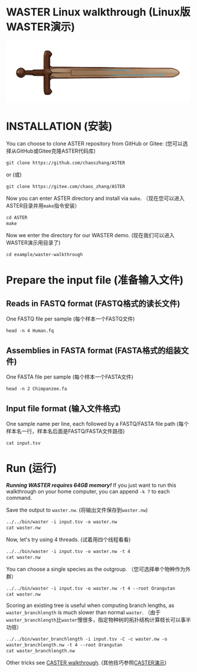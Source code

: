 # WASTER Linux walkthrough (Linux版WASTER演示)

[<img src="WASTER.png" width="500"/>](WASTER.png)

# INSTALLATION (安装)

You can choose to clone ASTER repository from GitHub or Gitee: 
(您可以选择从GitHub或Gitee克隆ASTER代码库)

```
git clone https://github.com/chaoszhang/ASTER
```

or (或)

```
git clone https://gitee.com/chaos_zhang/ASTER
```

Now you can enter ASTER directory and install via `make`.
（现在您可以进入ASTER目录并用`make`指令安装）

```
cd ASTER
make
```

Now we enter the directory for our WASTER demo.
(现在我们可以进入WASTER演示用目录了)

```
cd example/waster-walkthrough
```

# Prepare the input file (准备输入文件)
## Reads in FASTQ format (FASTQ格式的读长文件)

One FASTQ file per sample (每个样本一个FASTQ文件)

```
head -n 4 Human.fq
```

## Assemblies in FASTA format (FASTA格式的组装文件)

One FASTA file per sample (每个样本一个FASTA文件)

```
head -n 2 Chimpanzee.fa
```

## Input file format (输入文件格式)

One sample name per line, each followed by a FASTQ/FASTA file path (每个样本名一行，样本名后面是FASTQ/FASTA文件路径)

```
cat input.tsv
```

# Run (运行)
***Running WASTER requires 64GB memory!*** If you just want to run this walkthrough on your home computer, you can append `-k 7` to each command.

Save the output to `waster.nw`.
(将输出文件保存到`waster.nw`)

```
../../bin/waster -i input.tsv -o waster.nw
cat waster.nw
```

Now, let's try using 4 threads.
(试着用四个线程看看)

```
../../bin/waster -i input.tsv -o waster.nw -t 4
cat waster.nw
```

You can choose a single species as the outgroup.
（您可选择单个物种作为外群）

```
../../bin/waster -i input.tsv -o waster.nw -t 4 --root Orangutan
cat waster.nw
```

Scoring an existing tree is useful when computing branch lengths, as `waster_branchlength` is much slower than normal `waster`.
（由于`waster_branchlength`比`waster`慢很多，指定物种树的拓扑结构计算枝长可以事半功倍）

```
../../bin/waster_branchlength -i input.tsv -C -c waster.nw -o waster_branchlength.nw -t 4 --root Orangutan
cat waster_branchlength.nw
```

Other tricks see [CASTER walkthrough](caster-linux-walkthrough.md).
(其他技巧参照[CASTER演示](caster-linux-walkthrough.md))